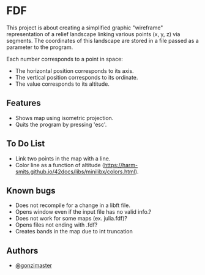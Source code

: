 
# FDF

This project is about creating a simplified graphic "wireframe"
representation of a relief landscape linking various points (x, y, z) via
segments. The coordinates of this landscape are stored in a file passed as
a parameter to the program.

Each number corresponds to a point in space:
- The horizontal position corresponds to its axis.
- The vertical position corresponds to its ordinate.
- The value corresponds to its altitude.

## Features

- Shows map using isometric projection.
- Quits the program by pressing 'esc'.

## To Do List

- Link two points in the map with a line.
- Color line as a function of altitude (https://harm-smits.github.io/42docs/libs/minilibx/colors.html).

## Known bugs

- Does not recompile for a change in a libft file.
- Opens window even if the input file has no valid info.?
- Does not work for some maps (ex. julia.fdf)?
- Opens files not ending with .fdf?
- Creates bands in the map due to int truncation

## Authors

- [@gonzimaster](https://www.github.com/gonzimaster)

